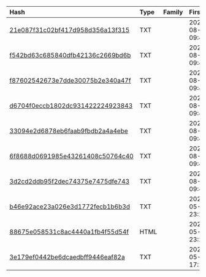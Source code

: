 |Hash|Type|Family|First_Seen|Name|
|:--|:--|:--|:--|:--|
|[21e087f31c02bf417d958d356a13f315](https://www.virustotal.com/gui/file/21e087f31c02bf417d958d356a13f315)|TXT||2022-08-30 09:47:24|0b9447cb00ae657365eb2b771f4f2c505e44ca96a0a062d54f3b8544215fc082.bin|
|[f542bd63c685840dfb42136c2669bd6b](https://www.virustotal.com/gui/file/f542bd63c685840dfb42136c2669bd6b)|TXT||2022-08-30 09:45:58|e8a919e0e02fecfe538a8698250ac3eaba969e2af2cc9d96fc86675a658e201e.bin|
|[f87602542673e7dde30075b2e340a47f](https://www.virustotal.com/gui/file/f87602542673e7dde30075b2e340a47f)|TXT||2022-08-30 09:45:23| |
|[d6704f0eccb1802dc931422224923843](https://www.virustotal.com/gui/file/d6704f0eccb1802dc931422224923843)|TXT||2022-08-30 09:44:41|cb981d04f21a97fdb46b101a882a3490e245760489f4122deb4a0ac951a8eaee.bin|
|[33094e2d6878eb6faab9fbdb2a4a4ebe](https://www.virustotal.com/gui/file/33094e2d6878eb6faab9fbdb2a4a4ebe)|TXT||2022-08-30 09:43:44|5a1c689cddb036ca589f6f2e53d323109b94ce062a09fb5b7c5a2efedd7306bc.bin|
|[6f8688d0691985e43261408c50764c40](https://www.virustotal.com/gui/file/6f8688d0691985e43261408c50764c40)|TXT||2022-08-30 09:43:10| |
|[3d2cd2ddb95f2dec74375e7475dfe743](https://www.virustotal.com/gui/file/3d2cd2ddb95f2dec74375e7475dfe743)|TXT||2022-08-30 09:41:45| |
|[b46e92ace23a026e3d1772fecb1b6b3d](https://www.virustotal.com/gui/file/b46e92ace23a026e3d1772fecb1b6b3d)|TXT||2022-05-04 23:25:04|2f204f3b3abc97efc74b6fa016a874f9d4addb8ac70857267cc8e4feb9dbba26.bin|
|[88675e058531c8ac4440a1fb4f55d54f](https://www.virustotal.com/gui/file/88675e058531c8ac4440a1fb4f55d54f)|HTML||2022-05-04 23:23:13|2a17927834995441c18d1b1b7ec9594eedfccaacca11e52401f83a82a982760e.bin|
|[3e179ef0442be6dcaedbff9446eaf82a](https://www.virustotal.com/gui/file/3e179ef0442be6dcaedbff9446eaf82a)|TXT||2022-05-04 17:15:38|18db4296309da48665121899c62ed8fb10f4f8d22e44fd70d2f9ac8902896db1.bin|

